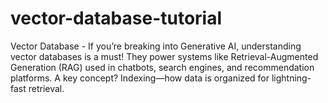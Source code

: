# vector-database-tutorial
Vector Database - If you’re breaking into Generative AI, understanding vector databases is a must! They power systems like Retrieval-Augmented Generation (RAG) used in chatbots, search engines, and recommendation platforms. A key concept? Indexing—how data is organized for lightning-fast retrieval.
